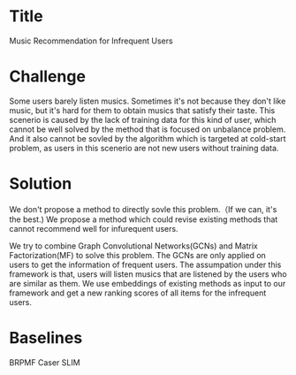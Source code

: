 # Title
Music Recommendation for Infrequent Users

# Challenge
Some users barely listen musics. Sometimes it's not because they don't like music, but it's hard for them to obtain musics that satisfy their taste. This scenerio is caused by the lack of training data for this kind of user, which cannot be well solved by the method that is focused on unbalance problem. And it also cannot be sovled by the algorithm which is targeted at cold-start problem, as users in this scenerio are not new users without training data.

# Solution
We don't propose a method to directly sovle this problem.（If we can, it's the best.) We propose a method which could revise existing methods that cannot recommend well for infurequent users. 

We try to combine Graph Convolutional Networks(GCNs) and Matrix Factorization(MF) to solve this problem. The GCNs are only applied on users to get the information of frequent users. The assumpation under this framework is that, users will listen musics that are listened by the users who are similar as them. 
We use embeddings of existing methods as input to our framework and get a new ranking scores of all items for the infrequent users.

# Baselines
BRPMF
Caser
SLIM

